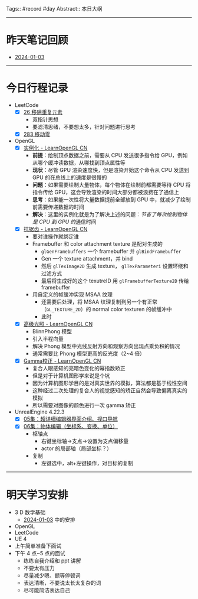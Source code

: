 Tags:: #record #day 
Abstract:: 本日大纲

---

# 昨天笔记回顾

- [2024-01-03](2024-W01/2024-01-03.md)

---
# 今日行程记录

- LeetCode
	- [x] [26 移除重复元素](https://leetcode.cn/problems/remove-duplicates-from-sorted-array/)
		- 双指针思想
		- 要滤清思绪，不要想太多，针对问题进行思考
	- [x] [283 移动零](https://leetcode.cn/problems/move-zeroes/description/)
- OpenGL
	- [x] [实例化 - LearnOpenGL CN](https://learnopengl-cn.github.io/04%20Advanced%20OpenGL/10%20Instancing/)
		- **前提**：绘制顶点数据之前，需要从 CPU 发送很多指令给 GPU，例如从哪个缓冲读数据，从哪找到顶点属性等
		- **现状**：尽管 GPU 渲染速度快，但是渲染开始这个命令从 CPU 发送到 GPU 的在总线上的速度是很慢的
		- **问题**：如果需要绘制大量物体，每个物体在绘制前都需要等待 CPU 将指令传给 GPU，这会导致渲染的时间大部分都被浪费在了通信上
		- **思考**：如果能一次性将大量数据提前全部放到 GPU 中，就减少了绘制前需要传递数据的时间
		- **解决**：这里的实例化就是为了解决上述的问题：*节省了每次绘制物体是 CPU 到 GPU 的*通信时间
	- [x] [抗锯齿 - LearnOpenGL CN](https://learnopengl-cn.github.io/04%20Advanced%20OpenGL/11%20Anti%20Aliasing/)
		- 要对谁操作就绑定谁
		- Framebuffer 和 color attachment texture 是配对生成的
			- `glGenFramebuffers` 一个 framebuffer 并 `glBindFramebuffer` 
			- Gen 一个 texture attachment，并 bind 
			- 然后 `glTexImage2D` 生成 texture， `glTexParameteri` 设置环绕和过滤方式
			- 最后将生成好的这个 texutreID 用 `glFramebufferTexture2D` 传给 framebuffer
		- 用自定义的帧缓冲实现 MSAA 纹理
			- 还需要后处理，将 MSAA 纹理复制到另一个有正常（`GL_TEXTURE_2D`）的 normal color texturen 的帧缓冲中
			- 此时
	- [x] [高级光照 - LearnOpenGL CN](https://learnopengl-cn.github.io/05%20Advanced%20Lighting/01%20Advanced%20Lighting/)
		- BlinnPhong 模型
		- 引入半程向量
		- 解决 Phong 模型中光线反射方向和观察方向出现点乘负积的情况
		- 通常需要比 Phong 模型更高的反光度（2~4 倍）
	- [x] [Gamma校正 - LearnOpenGL CN](https://learnopengl-cn.github.io/05%20Advanced%20Lighting/02%20Gamma%20Correction/)
		- 复合人眼感知的亮暗色变化的幂指数矫正
		- 但是对于计算机图形学来说是个坑
		- 因为计算机图形学目的是对真实世界的模拟，算法都是基于线性空间
		- 这种经过二次处理的复合人的视觉感知的矫正自然会导致偏离真实的模拟
		- 所以需要对图像的颜色进行一次 gamma 矫正
- UnrealEngine 4.22.3
	- [x] [05集：超详细编辑器界面介绍、视口导航](https://www.bilibili.com/video/BV1C54y1R7co?t=2721.1&p=7)
	- [x] [06集：物体编辑（坐标系、变换、单位）](https://www.bilibili.com/video/BV1C54y1R7co?t=2.1&p=8)
		- 枢轴点
			- 右键坐标轴->支点->设置为支点偏移量
			- actor 的局部轴（局部坐标？）
		- 复制
			- 左键选中，alt+左键操作，对目标的复制
---
# 明天学习安排

- 3 D 数学基础
	- [2024-01-03](2024-01-03.md) 中的安排
- OpenGL
- LeetCode
- UE 4
- 上午简单准备下面试
- 下午 4 点~5 点的面试
	- 练练自我介绍和 ppt 讲解
	- 不要太有压力
	- 尽量减少嗯、额等停顿词
	- 表达清晰，不要说太长太复杂的词
	- 尽可能简洁表达自己


